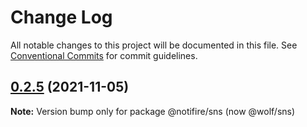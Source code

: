 # Change Log

All notable changes to this project will be documented in this file.
See [Conventional Commits](https://conventionalcommits.org) for commit guidelines.

## [0.2.5](https://github.com/wolfhq/wolf/compare/v0.2.4...v0.2.5) (2021-11-05)

**Note:** Version bump only for package @notifire/sns (now @wolf/sns)
